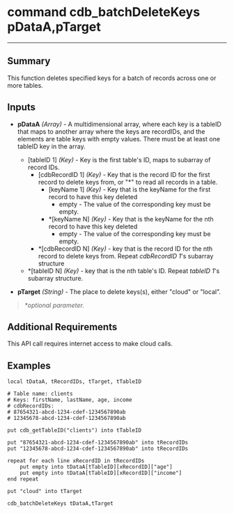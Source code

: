 # command cdb_batchDeleteKeys pDataA,pTarget
---
## Summary
This function deletes specified keys for a batch of records across one or more tables.

## Inputs
* **pDataA** *(Array)* - A multidimensional array, where each key is a tableID that maps to another array where the keys are recordIDs, and the elements are table keys with empty values. There must be at least one tableID key in the array.
    * [tableID 1] *(Key)* - Key is the first table's ID, maps to subarray of record IDs.
    	* [cdbRecordID 1] *(Key)* - Key that is the record ID for the first record to delete keys from, or "*" to read all records in a table.
	    	* [keyName 1] *(Key)* - Key that is the keyName for the first record to have this key deleted
				* empty - The value of the corresponding key must be empty.
			* \*[keyName N] *(Key)* - Key that is the keyName for the nth record to have this key deleted
				* empty - The value of the corresponding key must be empty.
    	* \*[cdbRecordID N] *(Key)* - key that is the record ID for the nth record to delete keys from. Repeat *cdbRecordID 1*'s subarray structure
    * \*[tableID N] *(Key)* - key that is the nth table's ID. Repeat *tableID 1*'s subarray structure.

* **pTarget** *(String)* - The place to delete keys(s), either "cloud" or "local".

> _*optional parameter._

## Additional Requirements
This API call requires internet access to make cloud calls.

## Examples
```
local tDataA, tRecordIDs, tTarget, tTableID

# Table name: clients
# Keys: firstName, lastName, age, income
# cdbRecordIDs: 
# 87654321-abcd-1234-cdef-1234567890ab
# 12345678-abcd-1234-cdef-1234567890ab

put cdb_getTableID("clients") into tTableID

put "87654321-abcd-1234-cdef-1234567890ab" into tRecordIDs
put "12345678-abcd-1234-cdef-1234567890ab" into tRecordIDs

repeat for each line xRecordID in tRecordIDs
	put empty into tDataA[tTableID][xRecordID]["age"]
	put empty into tDataA[tTableID][xRecordID]["income"]
end repeat

put "cloud" into tTarget
     
cdb_batchDeleteKeys tDataA,tTarget
```
